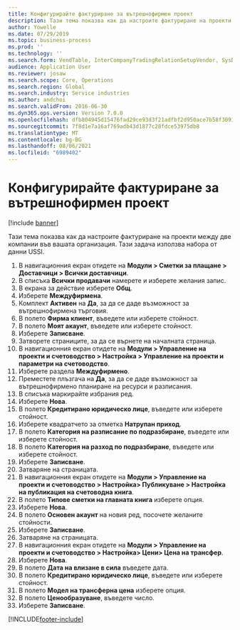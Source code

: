 ```yaml
---
title: Конфигурирайте фактуриране за вътрешнофирмен проект
description: Тази тема показва как да настроите фактуриране на проекти между две компании във вашата организация.
author: Yowelle
ms.date: 07/29/2019
ms.topic: business-process
ms.prod: ''
ms.technology: ''
ms.search.form: VendTable, InterCompanyTradingRelationSetupVendor, SysDataAreaSelectLookup, ProjParameters, ProjPosting, ProjTransferPrice
audience: Application User
ms.reviewer: josaw
ms.search.scope: Core, Operations
ms.search.region: Global
ms.search.industry: Service industries
ms.author: andchoi
ms.search.validFrom: 2016-06-30
ms.dyn365.ops.version: Version 7.0.0
ms.openlocfilehash: dfb804945d15476fad29ce93d3f21adfbf2d950ace7b58f30911b36e494ff0c1
ms.sourcegitcommit: 7f8d1e7a16af769adb43d1877c28fdce53975db8
ms.translationtype: MT
ms.contentlocale: bg-BG
ms.lasthandoff: 08/06/2021
ms.locfileid: "6989402"
---
```

# <a name="configure-intercompany-project-invoicing"></a>Конфигурирайте фактуриране за вътрешнофирмен проект

[!include [banner](../../includes/banner.md)]

Тази тема показва как да настроите фактуриране на проекти между две компании във вашата организация. Тази задача използва набора от данни USSI.

1. В навигационния екран отидете на **Модули > Сметки за плащане > Доставчици > Всички доставчици**.
2. В списъка **Всички продавачи** намерете и изберете желания запис.
3. В екрана за действие изберете **Общ**.
4. Изберете **Междуфирмена**.
5. Комплект **Активен** на **Да**, за да се даде възможност за вътрешнофирмена търговия.
6. В полето **Фирма клиент**, въведете или изберете стойност.
7. В полето **Моят акаунт**, въведете или изберете стойност.
8. Изберете **Записване**.
9. Затворете страниците, за да се върнете на началната страница.
10. В навигационния екран отидете на **Модули > Управление на проекти и счетоводство > Настройка > Управление на проекти и параметри на счетоводство**.
11. Изберете раздела **Междуфирмено**.
12. Преместете плъзгача на **Да**, за да се даде възможност за вътрешнофирмено планиране на ресурси и разписания.
13. В списъка маркирайте избрания ред.
14. Изберете **Нова**.
15. В полето **Кредитирано юридическо лице**, въведете или изберете стойност.
16. Изберете квадратчето за отметка **Натрупан приход**.
17. В полето **Категория на разписание по подразбиране**, въведете или изберете стойност.
18. В полето **Категория на разход по подразбиране**, въведете или изберете стойност.
19. Изберете **Записване**.
20. Затваряне на страницата.
21. В навигационния екран отидете на **Модули > Управление на проекти и счетоводство > Настройка> Публикуване > Настройка на публикация на счетоводна книга**.
22. В полето **Типове сметки на главната книга** изберете опция.
23. Изберете **Нова**.
24. В полето **Основен акаунт** на новия ред, посочете желаните стойности.
25. Изберете **Записване**.
26. Затваряне на страницата.
27. В навигационния екран отидете на **Модули > Управление на проекти и счетоводство > Настройка> Цени> Цена на трансфер**.
28. Изберете **Нова**.
29. В полето **Дата на влизане в сила** въведете дата.
30. В полето **Кредитирано юридическо лице**, въведете или изберете стойност.
31. В полето **Модел на трансферна цена** изберете опция.
32. В полето **Ценообразуване**, въведете число.
33. Изберете **Записване**.



[!INCLUDE[footer-include](../../includes/footer-banner.md)]